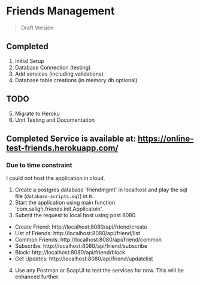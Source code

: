 # Friends Management

> Draft Version

## Completed
 1. Initial Setup
 2. Database Connection (testing)
 3. Add services (including validations)
 4. Database table creations (in memory db optional)

## TODO
 5. Migrate to Heroku
 6. Unit Testing and Documentation


## Completed Service is available at: https://online-test-friends.herokuapp.com/


### Due to time constraint
 I could not host the application in cloud.
 1) Create a postgres database 'friendmgmt' in localhost and play the sql file (`database-scripts.sql`) in it.
 2) Start the application using main function 'com.saligh.friends.init.Applicatoin'.
 3) Submit the request to local host using post 8080
 -   Create Friend: http://localhost:8080/api/friend/create
 -   List of Friends: http://localhost:8080/api/friend/list
 -   Common Friends: http://localhost:8080/api/friend/common
 -   Subscribe: http://localhost:8080/api/friend/subscribe
 -   Block: http://localhost:8080/api/friend/block
 -   Get Updates: http://localhost:8080/api/friend/updatelist
 4) Use any Postman or SoapUI to test the services for now. This will be enhanced further.


